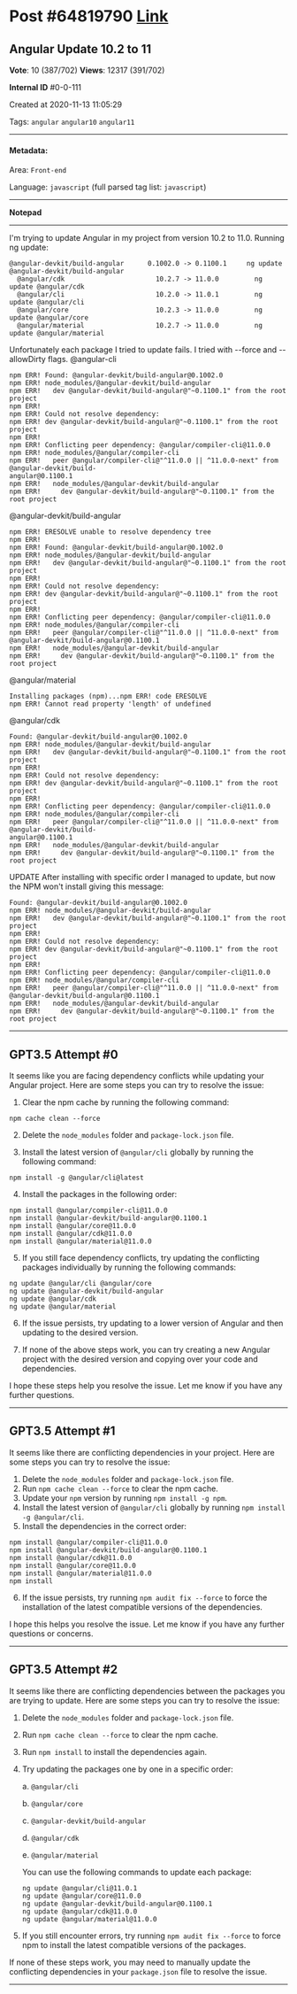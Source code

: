 
# Post \#64819790 [Link](https://stackoverflow.com/questions/64819790/)

## Angular Update 10.2 to 11

**Vote**: 10 (387/702) **Views**: 12317 (391/702) 

**Internal ID** \#0-0-111

Created at 2020-11-13 11:05:29

Tags: `angular` `angular10` `angular11`

----------

#### Metadata:

Area: `Front-end`

Language: `javascript` (full parsed tag list: `javascript`)

----------

**Notepad**


----------

I'm trying to update Angular in my project from version 10.2 to 11.0.
Running ng update:
```
@angular-devkit/build-angular      0.1002.0 -> 0.1100.1     ng update @angular-devkit/build-angular
  @angular/cdk                       10.2.7 -> 11.0.0         ng update @angular/cdk
  @angular/cli                       10.2.0 -> 11.0.1         ng update @angular/cli
  @angular/core                      10.2.3 -> 11.0.0         ng update @angular/core
  @angular/material                  10.2.7 -> 11.0.0         ng update @angular/material
```

Unfortunately each package I tried to update fails. I tried with --force and --allowDirty flags.
@angular-cli
```
npm ERR! Found: @angular-devkit/build-angular@0.1002.0
npm ERR! node_modules/@angular-devkit/build-angular
npm ERR!   dev @angular-devkit/build-angular@"~0.1100.1" from the root project
npm ERR! 
npm ERR! Could not resolve dependency:
npm ERR! dev @angular-devkit/build-angular@"~0.1100.1" from the root project
npm ERR! 
npm ERR! Conflicting peer dependency: @angular/compiler-cli@11.0.0
npm ERR! node_modules/@angular/compiler-cli
npm ERR!   peer @angular/compiler-cli@"^11.0.0 || ^11.0.0-next" from @angular-devkit/build- 
angular@0.1100.1
npm ERR!   node_modules/@angular-devkit/build-angular
npm ERR!     dev @angular-devkit/build-angular@"~0.1100.1" from the root project
```

@angular-devkit/build-angular
```
npm ERR! ERESOLVE unable to resolve dependency tree
npm ERR! 
npm ERR! Found: @angular-devkit/build-angular@0.1002.0
npm ERR! node_modules/@angular-devkit/build-angular
npm ERR!   dev @angular-devkit/build-angular@"~0.1100.1" from the root project
npm ERR! 
npm ERR! Could not resolve dependency:
npm ERR! dev @angular-devkit/build-angular@"~0.1100.1" from the root project
npm ERR! 
npm ERR! Conflicting peer dependency: @angular/compiler-cli@11.0.0
npm ERR! node_modules/@angular/compiler-cli
npm ERR!   peer @angular/compiler-cli@"^11.0.0 || ^11.0.0-next" from @angular-devkit/build-angular@0.1100.1
npm ERR!   node_modules/@angular-devkit/build-angular
npm ERR!     dev @angular-devkit/build-angular@"~0.1100.1" from the root project
```

@angular/material
```
Installing packages (npm)...npm ERR! code ERESOLVE
npm ERR! Cannot read property 'length' of undefined
```

@angular/cdk
```
Found: @angular-devkit/build-angular@0.1002.0
npm ERR! node_modules/@angular-devkit/build-angular
npm ERR!   dev @angular-devkit/build-angular@"~0.1100.1" from the root project
npm ERR! 
npm ERR! Could not resolve dependency:
npm ERR! dev @angular-devkit/build-angular@"~0.1100.1" from the root project
npm ERR! 
npm ERR! Conflicting peer dependency: @angular/compiler-cli@11.0.0
npm ERR! node_modules/@angular/compiler-cli
npm ERR!   peer @angular/compiler-cli@"^11.0.0 || ^11.0.0-next" from @angular-devkit/build- 
angular@0.1100.1
npm ERR!   node_modules/@angular-devkit/build-angular
npm ERR!     dev @angular-devkit/build-angular@"~0.1100.1" from the root project
```

UPDATE
After installing with specific order I managed to update, but now the NPM won't install giving this message:
```
Found: @angular-devkit/build-angular@0.1002.0
npm ERR! node_modules/@angular-devkit/build-angular
npm ERR!   dev @angular-devkit/build-angular@"~0.1100.1" from the root 
project
npm ERR! 
npm ERR! Could not resolve dependency:
npm ERR! dev @angular-devkit/build-angular@"~0.1100.1" from the root 
project
npm ERR! 
npm ERR! Conflicting peer dependency: @angular/compiler-cli@11.0.0
npm ERR! node_modules/@angular/compiler-cli
npm ERR!   peer @angular/compiler-cli@"^11.0.0 || ^11.0.0-next" from 
@angular-devkit/build-angular@0.1100.1
npm ERR!   node_modules/@angular-devkit/build-angular
npm ERR!     dev @angular-devkit/build-angular@"~0.1100.1" from the 
root project
```



----------
        
## GPT3.5 Attempt \#0

It seems like you are facing dependency conflicts while updating your Angular project. Here are some steps you can try to resolve the issue:

1. Clear the npm cache by running the following command:
```
npm cache clean --force
```

2. Delete the `node_modules` folder and `package-lock.json` file.

3. Install the latest version of `@angular/cli` globally by running the following command:
```
npm install -g @angular/cli@latest
```

4. Install the packages in the following order:
```
npm install @angular/compiler-cli@11.0.0
npm install @angular-devkit/build-angular@0.1100.1
npm install @angular/core@11.0.0
npm install @angular/cdk@11.0.0
npm install @angular/material@11.0.0
```

5. If you still face dependency conflicts, try updating the conflicting packages individually by running the following commands:
```
ng update @angular/cli @angular/core
ng update @angular-devkit/build-angular
ng update @angular/cdk
ng update @angular/material
```

6. If the issue persists, try updating to a lower version of Angular and then updating to the desired version.

7. If none of the above steps work, you can try creating a new Angular project with the desired version and copying over your code and dependencies.

I hope these steps help you resolve the issue. Let me know if you have any further questions.

--------

## GPT3.5 Attempt \#1

It seems like there are conflicting dependencies in your project. Here are some steps you can try to resolve the issue:

1. Delete the `node_modules` folder and `package-lock.json` file.
2. Run `npm cache clean --force` to clear the npm cache.
3. Update your `npm` version by running `npm install -g npm`.
4. Install the latest version of `@angular/cli` globally by running `npm install -g @angular/cli`.
5. Install the dependencies in the correct order:

```
npm install @angular/compiler-cli@11.0.0
npm install @angular-devkit/build-angular@0.1100.1
npm install @angular/cdk@11.0.0
npm install @angular/core@11.0.0
npm install @angular/material@11.0.0
npm install
```

6. If the issue persists, try running `npm audit fix --force` to force the installation of the latest compatible versions of the dependencies.

I hope this helps you resolve the issue. Let me know if you have any further questions or concerns.

--------

## GPT3.5 Attempt \#2

It seems like there are conflicting dependencies between the packages you are trying to update. Here are some steps you can try to resolve the issue:

1. Delete the `node_modules` folder and `package-lock.json` file.
2. Run `npm cache clean --force` to clear the npm cache.
3. Run `npm install` to install the dependencies again.
4. Try updating the packages one by one in a specific order:

   a. `@angular/cli`
   
   b. `@angular/core`
   
   c. `@angular-devkit/build-angular`
   
   d. `@angular/cdk`
   
   e. `@angular/material`

   You can use the following commands to update each package:
   
   ```
   ng update @angular/cli@11.0.1
   ng update @angular/core@11.0.0
   ng update @angular-devkit/build-angular@0.1100.1
   ng update @angular/cdk@11.0.0
   ng update @angular/material@11.0.0
   ```
   
5. If you still encounter errors, try running `npm audit fix --force` to force npm to install the latest compatible versions of the packages.

If none of these steps work, you may need to manually update the conflicting dependencies in your `package.json` file to resolve the issue.

--------
